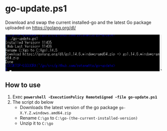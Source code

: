 go-update.ps1
=============

Download and swap the current installed-go and the latest Go package 
uploaded on https://golang.org/dl/

![DEMO](./demo.png)

How to use
-----------

1. Exec **`powershell -ExecutionPolicy RemoteSigned -file go-update.ps1`**
2. The script do below
    - Downloads the latest version of the go package `go-X.Y.Z.windows.amd64.zip`
    - Rename `C:\go` to `C:\go-(the-current-installed-version)`
    - Unzip it to `C:\go`
